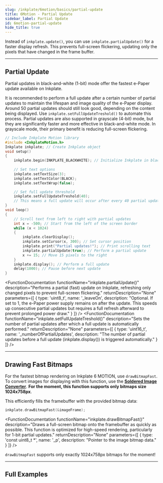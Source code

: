 ```yaml
---
slug: /inkplate/6motion/basics/partial-update
title: 6Motion - Partial Update
sidebar_label: Partial Update
id: 6motion-partial-update
hide_title: true
---
```


<SectionTitle title="Partial Updates" backgroundImage="img/partial_update.jpg" />

Instead of `inkplate.update()`, you can use `inkplate.partialUpdate()` for a faster display refresh. This prevents full-screen flickering, updating only the pixels that have changed in the frame buffer.

---

## Partial Update

Partial updates in black-and-white (1-bit) mode offer the fastest e-Paper update available on Inkplate.

<WarningBox>It is recommended to perform a full update after a certain number of partial updates to maintain the lifespan and image quality of the e-Paper display. Around 50 partial updates should still look good, depending on the content being displayed. Use `inkplate.setFullUpdateTreshold()` to automate this process.</WarningBox>
<InfoBox>Partial updates are also supported in grayscale (4-bit) mode, but they are significantly faster and more effective in black-and-white mode. In grayscale mode, their primary benefit is reducing full-screen flickering.</InfoBox>

```cpp
// Include Inkplate Motion library
#include <InkplateMotion.h>
Inkplate inkplate; // Create Inkplate object
void setup()
{
    inkplate.begin(INKPLATE_BLACKWHITE); // Initialize Inkplate in black and white mode
    
    // Set text options
    inkplate.setTextSize(3);
    inkplate.setTextColor(BLACK);
    inkplate.setTextWrap(false);

    // Set full update threshold
    inkplate.setFullUpdateTreshold(40);
    // This means a full update will occur after every 40 partial updates
}
void loop()
{
    // Scroll text from left to right with partial updates
    int x = -500; // Start from the left of the screen border
    while (x < 1024)
    {
        inkplate.clearDisplay();
        inkplate.setCursor(x, 300); // Set cursor position
        inkplate.print("Partial updates!"); // Print scrolling text
        inkplate.partialUpdate(true); // Perform a partial update
        x += 15; // Move 15 pixels to the right
    }
    inkplate.display(); // Perform a full update
    delay(1000); // Pause before next update
}
```
<FunctionDocumentation
  functionName="inkplate.partialUpdate()"
  description="Performs a partial (fast) update on Inkplate, refreshing only changed pixels to prevent full-screen flickering."
  returnDescription="None"
  parameters={[ 
    { type: 'uint8_t', name: '_leaveOn', description: "Optional. If set to 1, the e-Paper power supply remains on after the update. This speeds up consecutive partial updates but requires a full refresh afterward to prevent prolonged power draw." }
  ]}
/>
<FunctionDocumentation
  functionName="inkplate.setFullUpdateTreshold()"
  description="Sets the number of partial updates after which a full update is automatically performed."
  returnDescription="None"
  parameters={[ 
    { type: 'uint16_t', name: '_numberOfPartialUpdates', description: "The number of partial updates before a full update (inkplate.display()) is triggered automatically." }
  ]}
/>

---

## Drawing Fast Bitmaps

For the fastest bitmap rendering on Inkplate 6 MOTION, use `drawBitmapFast`. To convert images for displaying with this function, use the [**Soldered Image Converter**](/inkplate/6motion/basics/image-converter/). **For the moment, this function supports only bitmaps size 1024x758px**.

This efficiently fills the framebuffer with the provided bitmap data:

```cpp
inkplate.drawBitmapFast(&imageFrame);
```
<FunctionDocumentation
  functionName="inkplate.drawBitmapFast()"
  description="Draws a full-screen bitmap onto the framebuffer as quickly as possible. This function is optimized for high-speed rendering, particularly for 1-bit partial updates."
  returnDescription="None"
  parameters={[ 
    { type: 'const uint8_t *', name: '_p', description: "Pointer to the image bitmap data." }
  ]}
/>

<WarningBox>`drawBitmapFast` supports only exactly 1024x758px bitmaps for the moment!</WarningBox>

---

## Full Examples

<QuickLink 
  title="Inkplate_6_Motion_Partial_Update.ino" 
  description="Example demonstrating the use of partialUpdate for fast display refreshes on Inkplate 6 MOTION."
  url="https://github.com/SolderedElectronics/Inkplate_Motion_Arduino_Library/blob/main/examples/Inkplate6Motion/Basic/Inkplate_6_Motion_Partial_Update/Inkplate_6_Motion_Partial_Update.ino" 
/>
<QuickLink 
  title="Inkplate_6_Motion_Fast_Animation.ino" 
  description="Example demonstrating drawBitmapFast for rendering animations on Inkplate 6 MOTION. Review the included files in the sketch for more details."
  url="https://github.com/SolderedElectronics/Inkplate_Motion_Arduino_Library/blob/main/examples/Inkplate6Motion/Basic/Inkplate_6_Motion_Fast_Animation/Inkplate_6_Motion_Fast_Animation.ino" 
/>
<QuickLink 
  title="Soldered Image Converter" 
  description="Convert images to bitmaps for display on Inkplate 6 MOTION using the Soldered Image Converter."
  url="/inkplate/6motion/basics/image-converter" 
/>
